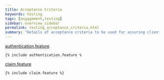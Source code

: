 ```yaml
---
title: Acceptance Criteria
keywords: testing
tags: [engagement,testing]
sidebar: overview_sidebar
permalink: testing_acceptance_criteria.html
summary: "Details of acceptance criteria to be used for assuring client implementations"
---
```


[authentication.feature](_includes/authentication.feature)
```
{% include authentication.feature %
```

[claim.feature](_includes/claim.feature)
```
{% include claim.feature %}
```

